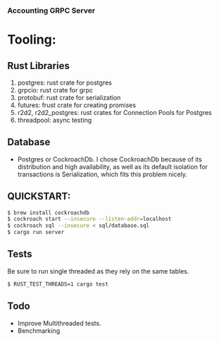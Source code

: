 ### Accounting GRPC Server

# Tooling:
  ## Rust Libraries
  1) postgres: rust crate for postgres
  2) grpcio: rust crate for grpc
  3) protobuf: rust crate for serialization
  4) futures: frust crate for creating promises
  5) r2d2, r2d2_postgres: rust crates for Connection Pools for Postgres
  6) threadpool: async testing

  ## Database
  - Postgres or CockroachDb.  I chose CockroachDb because of its distribution and high availability, as well as its default isolation for transactions is Serialization, which fits this problem nicely.

## QUICKSTART:
```bash
$ brew install cockroachdb
$ cockroach start --insecure --listen-addr=localhost
$ cockroach sql --insecure < sql/database.sql
$ cargo run server
```

## Tests
   Be sure to run single threaded as they rely on the same tables.
``` bash
$ RUST_TEST_THREADS=1 cargo test
```

## Todo
   - Improve Multithreaded tests.
   - Benchmarking
